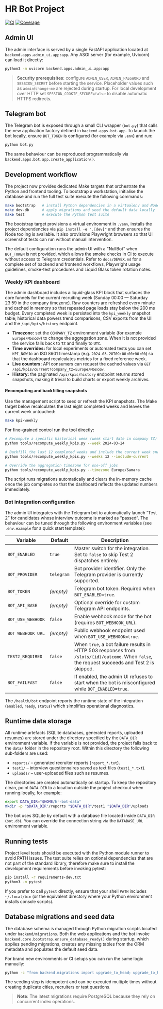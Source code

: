 # HR Bot Project

[![CI](https://github.com/OWNER/HR/actions/workflows/ci.yml/badge.svg)](https://github.com/OWNER/HR/actions/workflows/ci.yml)
[![Coverage](https://img.shields.io/badge/coverage-85%25+-brightgreen.svg)](https://github.com/OWNER/HR/actions/workflows/ci.yml)

## Admin UI
The admin interface is served by a single FastAPI application located at
`backend.apps.admin_ui.app:app`. Any ASGI server (for example, Uvicorn) can
load it directly:

```bash
python3 -m uvicorn backend.apps.admin_ui.app:app
```

> **Security prerequisites:** configure `ADMIN_USER`, `ADMIN_PASSWORD` and
> `SESSION_SECRET` before starting the service. Placeholder values such as
> `admin`/`change-me` are rejected during startup. For local development over
> HTTP set `SESSION_COOKIE_SECURE=false` to disable automatic HTTPS redirects.

## Telegram bot
The Telegram bot is exposed through a small CLI wrapper (`bot.py`) that calls
the new application factory defined in `backend.apps.bot.app`. To launch the
bot locally, ensure `BOT_TOKEN` is configured (for example via `.env`) and run:

```bash
python bot.py
```

The same behaviour can be reproduced programmatically via
`backend.apps.bot.app.create_application()`.

## Development workflow

The project now provides dedicated Make targets that orchestrate the Python and
frontend tooling. To bootstrap a workstation, initialise the database and run
the full test suite execute the following commands:

```bash
make bootstrap   # install Python dependencies in a virtualenv and Node dependencies
make dev-db      # apply migrations and seed the default data locally
make test        # execute the Python test suite
```

The bootstrap target provisions a virtual environment in `.venv`, installs the
project dependencies via `pip install -e ".[dev]"` and then ensures the Node
tooling is available. It also provisions Playwright browsers so that UI
screenshot tests can run without manual intervention.

The default configuration runs the admin UI with a "NullBot" when `BOT_TOKEN`
is not provided, which allows the smoke checks in CI to execute without access
to Telegram credentials. Refer to `docs/DEVEX.md` for a complete set of backend
and frontend workflows, Playwright usage guidelines, smoke-test procedures and
Liquid Glass token rotation notes.

### Weekly KPI dashboard

The admin dashboard includes a liquid-glass KPI block that surfaces the core
funnels for the current recruiting week (Sunday 00:00 — Saturday 23:59 in the
company timezone). Raw counters are refreshed every minute and cached in memory
so that repeated page loads stay below the 200&nbsp;ms budget. Every completed
week is persisted into the `kpi_weekly` snapshot table; historical data powers
trend comparisons, CSV exports from the UI and the `/api/kpis/history` endpoint.

- **Timezone:** set the `COMPANY_TZ` environment variable (for example
  `Europe/Moscow`) to change the aggregation zone. When it is not provided the
  service falls back to `TZ` and finally to `UTC`.
- **Time overrides:** for local experiments or automated tests you can set
  `KPI_NOW` to an ISO 8601 timestamp (e.g. `2024-03-28T09:00:00+00:00`) so that
  the dashboard recalculates metrics for a fixed reference week.
- **Live counters:** API consumers can request the cached values via
  `GET /api/kpis/current?company_tz=Europe/Moscow`.
- **History:** the paginated `/api/kpis/history` endpoint returns stored
  snapshots, making it trivial to build charts or export weekly archives.

#### Recomputing and backfilling snapshots

Use the management script to seed or refresh the KPI snapshots. The Make target
below recalculates the last eight completed weeks and leaves the current week
untouched:

```bash
make kpi-weekly
```

For fine-grained control run the tool directly:

```bash
# Recompute a specific historical week (week start date in company TZ)
python tools/recompute_weekly_kpis.py --week 2024-03-24

# Backfill the last 12 completed weeks and include the current week snapshot
python tools/recompute_weekly_kpis.py --weeks 12 --include-current

# Override the aggregation timezone for one-off jobs
python tools/recompute_weekly_kpis.py --timezone Europe/Samara
```

The script runs migrations automatically and clears the in-memory cache once the
job completes so that the dashboard reflects the updated numbers immediately.

### Bot integration configuration

The admin UI integrates with the Telegram bot to automatically launch “Test 2”
for candidates whose interview outcome is marked as “passed”. The behaviour can
be tuned through the following environment variables (see `.env.example` for a
quick start template):

| Variable | Default | Description |
| --- | --- | --- |
| `BOT_ENABLED` | `true` | Master switch for the integration. Set to `false` to skip Test 2 dispatches entirely. |
| `BOT_PROVIDER` | `telegram` | Bot provider identifier. Only the Telegram provider is currently supported. |
| `BOT_TOKEN` | _(empty)_ | Telegram bot token. Required when `BOT_ENABLED=true`. |
| `BOT_API_BASE` | _(empty)_ | Optional override for custom Telegram API endpoints. |
| `BOT_USE_WEBHOOK` | `false` | Enable webhook mode for the bot (requires `BOT_WEBHOOK_URL`). |
| `BOT_WEBHOOK_URL` | _(empty)_ | Public webhook endpoint used when `BOT_USE_WEBHOOK=true`. |
| `TEST2_REQUIRED` | `false` | When `true`, a bot failure results in HTTP 503 responses from `/slots/{id}/outcome`. When `false`, the request succeeds and Test 2 is skipped. |
| `BOT_FAILFAST` | `false` | If enabled, the admin UI refuses to start when the bot is misconfigured while `BOT_ENABLED=true`. |

The `/health/bot` endpoint reports the runtime state of the integration
(`enabled`, `ready`, `status`) which simplifies operational diagnostics.

## Runtime data storage

All runtime artefacts (SQLite databases, generated reports, uploaded resumes)
are stored under the directory specified by the `DATA_DIR` environment
variable. If the variable is not provided, the project falls back to the
`data/` folder in the repository root. Within this directory the following
sub-folders are used:

- `reports/` – generated recruiter reports (`report_*.txt`).
- `test1/` – interview questionnaires saved as text files (`test1_*.txt`).
- `uploads/` – user-uploaded files such as resumes.

The directories are created automatically on startup. To keep the repository
clean, point `DATA_DIR` to a location outside the project checkout when
running locally, for example:

```bash
export DATA_DIR="$HOME/hr-bot-data"
mkdir -p "$DATA_DIR"/reports "$DATA_DIR"/test1 "$DATA_DIR"/uploads
```

The bot uses SQLite by default with a database file located inside `DATA_DIR`
(`bot.db`). You can override the connection string via the `DATABASE_URL`
environment variable.

## Running tests
Project level tests should be executed with the Python module runner to avoid
PATH issues. The test suite relies on optional dependencies that are not part
of the standard library, therefore make sure to install the development
requirements before invoking pytest:

```bash
pip install -r requirements-dev.txt
python3 -m pytest
```

If you prefer to call `pytest` directly, ensure that your shell `PATH` includes
`~/.local/bin` (or the equivalent directory where your Python environment
installs console scripts).

## Database migrations and seed data

The database schema is managed through Python migration scripts located under
`backend/migrations`. Both the web applications and the bot invoke
`backend.core.bootstrap.ensure_database_ready()` during startup, which applies
pending migrations, creates any missing tables from the ORM metadata and
populates the default seed data.

For brand new environments or CI setups you can run the same logic manually:

```bash
python -c "from backend.migrations import upgrade_to_head; upgrade_to_head()"
```

The seeding step is idempotent and can be executed multiple times without
creating duplicate cities, recruiters or test questions.

> **Note:** The latest migrations require PostgreSQL because they rely on concurrent index operations.
